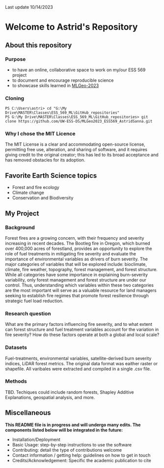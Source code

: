 Last update 10/14/2023
# Welcome to Astrid's Repository 

## About this repository
### Purpose 
* to have an online, collaborative space to work on my/our ESS 569 project
* to document and encourage reproducible science
* to showcase skills learned in [MLGeo-2023](https://github.com/UW-ESS-DS/MLGeo-2023)

### Cloning
```
PS C:\Users\astri> cd "G:\My Drive\MASTER\Classes\ESS_569_ML\GitHub_repositories"
PS G:\My Drive\MASTER\Classes\ESS_569_ML\GitHub_repositories> git clone https://github.com/UW-ESS-DS/MLGeo2023_ESS569_AstridSanna.git
```
### Why I chose the MIT Licence 
The MIT License is a clear and accommodating open-source license, permitting free use, alteration, and sharing of software, and it 
requires giving credit to the original creator; this has led to its broad acceptance and has removed obstacles for its adoption.

## Favorite Earth Science topics
* Forest and fire ecology
* Climate change
* Conservation and Biodiversity
 
## My Project 
### Background 
Forest fires are a growing concern, with their frequency and severity increasing in recent decades. 
The Bootleg fire in Oregon, which burned over 400,000 acres of forestland, provides an opportunity 
to explore the role of fuel treatments in mitigating fire severity and evaluate the importance of 
environmental variables as drivers of burn severity. The major categories of variables that will be 
explored include: bioclimate, climate, fire weather, topography, forest management, and forest structure. 
While all categories have some importance in explaining burn-severity variability, only forest management 
and forest structure are under our control. Thus, understanding which variables within these two categories 
are the most important will serve as a valuable resource for land managers seeking to establish fire 
regimes that promote forest resilience through strategic fuel load reduction.

### Research question
What are the primary factors influencing fire severity, and to what extent can forest structure and fuel 
treatment variables account for the variation in fire severity? 
How do these factors operate at both a global and local scale?

### Datasets 
Fuel-treatments, environmental variables, satellite-derived burn severity indices, LiDAR forest metrics. 
The original data format was eaither raster or shapefile. All varibales were extracted and compiled in a 
single .csv file. 

### Methods 
TBD. Techiques could include random forests, Shapley Additive Explanations, geospatial analysis, and more.  

## Miscellaneous 
**This README file is in progress and will undergo many edits. 
The components listed below will be integrated in the future:**
* Installation/Deployment
* Basic Usage: step-by-step instructions to use the software
* Contributing: detail the type of contributions welcome
* Contact information / getting help: guidelines on how to get in touch
* Credits/Acknowledgement: Specific the academic publication to cite 


